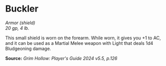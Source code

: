 # Buckler
*Armor (shield)*  
*20 gp, 4 lb.*

This small shield is worn on the forearm. While worn, it gives you +1 to AC, and it can be used as a Martial Melee weapon with Light that deals 1d4 Bludgeoning damage.

**Source:** *Grim Hollow: Player's Guide 2024 v5.5, p.126*